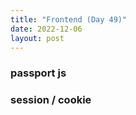```yaml
---
title: "Frontend (Day 49)"
date: 2022-12-06
layout: post
---
```


### passport js

### session / cookie
